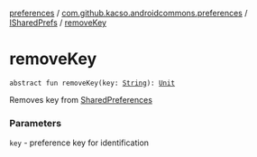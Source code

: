 [preferences](../../index.md) / [com.github.kacso.androidcommons.preferences](../index.md) / [ISharedPrefs](index.md) / [removeKey](./remove-key.md)

# removeKey

`abstract fun removeKey(key: `[`String`](https://kotlinlang.org/api/latest/jvm/stdlib/kotlin/-string/index.html)`): `[`Unit`](https://kotlinlang.org/api/latest/jvm/stdlib/kotlin/-unit/index.html)

Removes key from [SharedPreferences](#)

### Parameters

`key` - preference key for identification